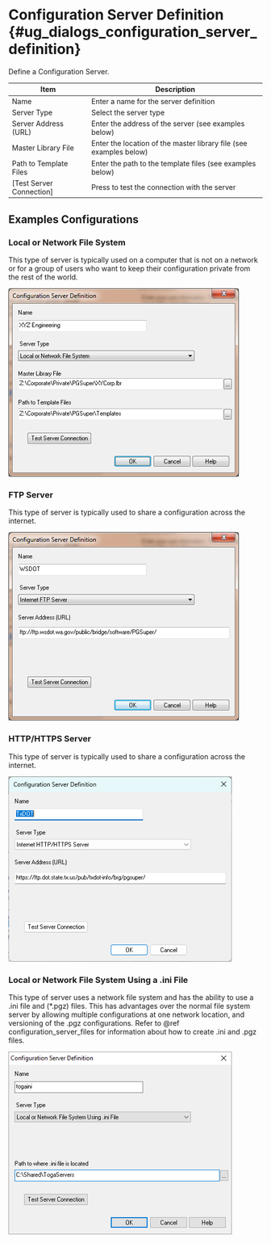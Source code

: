 Configuration Server Definition {#ug_dialogs_configuration_server_definition}
==============================================
Define a Configuration Server. 

Item | Description
-----|------------
Name | Enter a name for the server definition
Server Type | Select the server type
Server Address (URL) | Enter the address of the server (see examples below)
Master Library File | Enter the location of the master library file (see examples below)
Path to Template Files | Enter the path to the template files (see examples below)
[Test Server Connection] | Press to test the connection with the server


Examples Configurations
---------------

### Local or Network File System ###
This type of server is typically used on a computer that is not on a network or for a group of users who want to keep their configuration private from the rest of the world.

![](FileConfigurationServer.png)

### FTP Server ###
This type of server is typically used to share a configuration across the internet. 

![](FTPConfigurationServer.png)

### HTTP/HTTPS Server ###
This type of server is typically used to share a configuration across the internet. 

![](HTTPConfigurationServer.png)

### Local or Network File System Using a .ini File ###
This type of server uses a network file system and has the ability to use a .ini file and (*.pgz) files. This has advantages over the normal file system server by allowing multiple configurations at one network location, and versioning of the .pgz configurations. Refer to @ref configuration_server_files for information about how to create .ini and .pgz files.

![](FileIniConfigurationServer.png)
